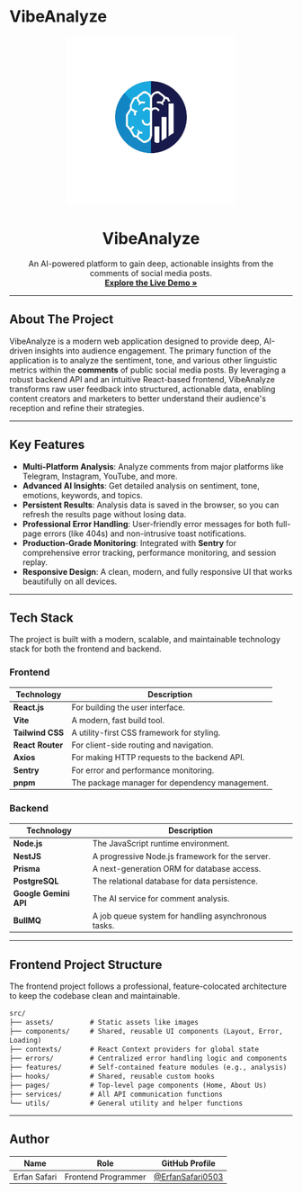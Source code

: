 # VibeAnalyze

<div align="center">
  <img src="./Logo/logo.png" alt="VibeAnalyze Logo" width="300px" />
  <h1 align="center">VibeAnalyze</h1>
  <p align="center">
    An AI-powered platform to gain deep, actionable insights from the comments of social media posts.
    <br />
    <a href="https://vibeanalyze.erfansafari.me/"><strong>Explore the Live Demo »</strong></a>
  </p>
</div>

---

## About The Project

VibeAnalyze is a modern web application designed to provide deep, AI-driven insights into audience engagement. The primary function of the application is to analyze the sentiment, tone, and various other linguistic metrics within the **comments** of public social media posts. By leveraging a robust backend API and an intuitive React-based frontend, VibeAnalyze transforms raw user feedback into structured, actionable data, enabling content creators and marketers to better understand their audience's reception and refine their strategies.

---

## Key Features

- **Multi-Platform Analysis**: Analyze comments from major platforms like Telegram, Instagram, YouTube, and more.
- **Advanced AI Insights**: Get detailed analysis on sentiment, tone, emotions, keywords, and topics.
- **Persistent Results**: Analysis data is saved in the browser, so you can refresh the results page without losing data.
- **Professional Error Handling**: User-friendly error messages for both full-page errors (like 404s) and non-intrusive toast notifications.
- **Production-Grade Monitoring**: Integrated with **Sentry** for comprehensive error tracking, performance monitoring, and session replay.
- **Responsive Design**: A clean, modern, and fully responsive UI that works beautifully on all devices.

---

## Tech Stack

The project is built with a modern, scalable, and maintainable technology stack for both the frontend and backend.

### Frontend

| Technology       | Description                                    |
| ---------------- | ---------------------------------------------- |
| **React.js**     | For building the user interface.               |
| **Vite**         | A modern, fast build tool.                     |
| **Tailwind CSS** | A utility-first CSS framework for styling.     |
| **React Router** | For client-side routing and navigation.        |
| **Axios**        | For making HTTP requests to the backend API.   |
| **Sentry**       | For error and performance monitoring.          |
| **pnpm**         | The package manager for dependency management. |

### Backend

| Technology            | Description                                         |
| --------------------- | --------------------------------------------------- |
| **Node.js**           | The JavaScript runtime environment.                 |
| **NestJS**            | A progressive Node.js framework for the server.     |
| **Prisma**            | A next-generation ORM for database access.          |
| **PostgreSQL**        | The relational database for data persistence.       |
| **Google Gemini API** | The AI service for comment analysis.                |
| **BullMQ**            | A job queue system for handling asynchronous tasks. |

---

## Frontend Project Structure

The frontend project follows a professional, feature-colocated architecture to keep the codebase clean and maintainable.

```
src/
├── assets/         # Static assets like images
├── components/     # Shared, reusable UI components (Layout, Error, Loading)
├── contexts/       # React Context providers for global state
├── errors/         # Centralized error handling logic and components
├── features/       # Self-contained feature modules (e.g., analysis)
├── hooks/          # Shared, reusable custom hooks
├── pages/          # Top-level page components (Home, About Us)
├── services/       # All API communication functions
└── utils/          # General utility and helper functions
```

---

## Author

| Name         | Role                | GitHub Profile                                         |
| ------------ | ------------------- | ------------------------------------------------------ |
| Erfan Safari | Frontend Programmer | [@ErfanSafari0503](https://github.com/ErfanSafari0503) |
